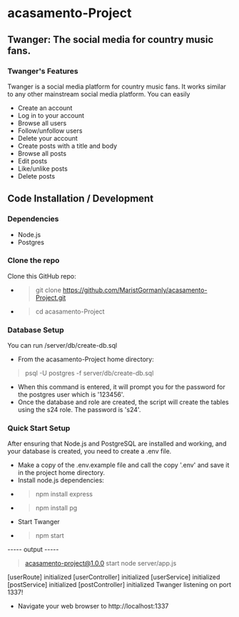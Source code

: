 # acasamento-Project
## Twanger: The social media for country music fans.

### Twanger's Features
Twanger is a social media platform for country music fans. It works similar to any other mainstream social media platform. You can easily
- Create an account
- Log in to your account
- Browse all users
- Follow/unfollow users
- Delete your account
- Create posts with a title and body
- Browse all posts
- Edit posts
- Like/unlike posts 
- Delete posts

## Code Installation / Development

### Dependencies
- Node.js
- Postgres

### Clone the repo
Clone this GitHub repo:
- > git clone https://github.com/MaristGormanly/acasamento-Project.git
- > cd acasamento-Project

### Database Setup
You can run /server/db/create-db.sql
- From the acasamento-Project home directory:
> psql -U postgres -f server/db/create-db.sql
- When this command is entered, it will prompt you for the password for the postgres user which is '123456'.
- Once the database and role are created, the script will create the tables using the s24 role. The password is 's24'.

### Quick Start Setup
After ensuring that Node.js and PostgreSQL are installed and working, and your database is created, you need to create a .env file.
- Make a copy of the .env.example file and call the copy '.env' and save it in the project home directory.
- Install node.js dependencies:
- > npm install express
- > npm install pg
- Start Twanger
- > npm start

----- output -----
> acasamento-project@1.0.0 start
> node server/app.js

[userRoute] initialized
[userController] initialized
[userService] initialized
[postService] initialized
[postController] initialized
Twanger listening on port 1337!

- Navigate your web browser to http://localhost:1337